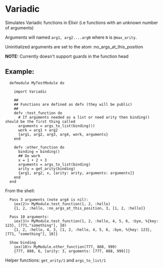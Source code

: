 # Variadic

Simulates Variadic functions in Elixir (i.e functions with an unknown number of arguments)

Arguments will named `arg1, arg2....argN` where `N` is `@max_arity`.

Uninitialized arguments are set to the atom :no_args_at_this_position

**NOTE:** Currently doesn't support guards in the function head

## Example:

```
  defmodule MyTestModule do

    import Variadic

    ##
    ## Functions are defined as defv (they will be public)
    ##
    defv :test_function do
      # If arguments needed as a list or need arity then binding() should be the first thing called
      arguments = args_to_list(binding())
      work = arg1 + arg2
      {arg1, arg2, arg3, arg4, work, arguments}
    end

    defv :other_function do
      binding = binding()
      ## Do work
      x = 1 + 2 + 3
      arguments = args_to_list(binding)
      arity = get_arity(binding)
      {arg1, arg2, x, [arity: arity, arguments: arguments]}
    end
  end
```
From the shell:
```
  Pass 3 arguments (note arg4 is nil):
    iex(2)> MyModule.test_function(1, 2, :hello)
    {1, 2, :hello, :no_args_at_this_position, 3, [1, 2, :hello]}

  Pass 10 arguments:
    iex(3)> MyModule.test_function(1, 2, :hello, 4, 5, 6, :bye, %{key: 123}, [771,"something"], 10)
    {1, 2, :hello, 4, 3, [1, 2, :hello, 4, 5, 6, :bye, %{key: 123}, [771, "something"], 10]}

  Show binding
    iex(10)> MyModule.other_function(777, 888, 999)
    {777, 888, 6, [arity: 3, arguments: [777, 888, 999]]}
```

Helper functions: `get_arity/1` and `args_to_list/1`
